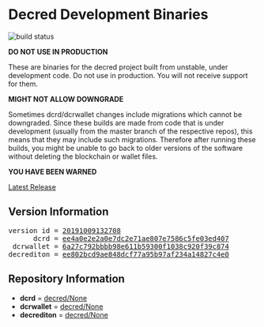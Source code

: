 
# Decred Development Binaries

![build status](https://github.com/matheusd/decred-weekly-builds/actions/workflows/decrediton/badge.svg)


**DO NOT USE IN PRODUCTION**

These are binaries for the decred project built from unstable, under development
code. Do not use in production. You will not receive support for them.

**MIGHT NOT ALLOW DOWNGRADE**

Sometimes dcrd/dcrwallet changes include migrations which cannot be downgraded.
Since these builds are made from code that is under development (usually from
the master branch of the respective repos), this means that they may include such
migrations. Therefore after running these builds, you might be unable to go back
to older versions of the software without deleting the blockchain or wallet
files.

**YOU HAVE BEEN WARNED**

[Latest Release](https://github.com/matheusd/decred-weekly-builds/releases/latest)

## Version Information

<pre>
version id = <a href="https://github.com/matheusd/decred-weekly-builds/releases/tag/v20191009132708">20191009132708</a>
      dcrd = <a href="https://github.com/decred/dcrd/commits/ee4a0e2e2a0e7dc2e71ae807e7586c5fe03ed407">ee4a0e2e2a0e7dc2e71ae807e7586c5fe03ed407</a>
 dcrwallet = <a href="https://github.com/decred/dcrwallet/commits/6a27c792bbbb98e611b59300f1038c920f39c874">6a27c792bbbb98e611b59300f1038c920f39c874</a>
decrediton = <a href="https://github.com/decred/decrediton/commits/ee802bcd9ae848dcf77a95b97af234a14827c4e0">ee802bcd9ae848dcf77a95b97af234a14827c4e0</a>
</pre>

## Repository Information

- **dcrd** = [decred/None](https://github.com/decred/dcrd)
- **dcrwallet** = [decred/None](https://github.com/decred/dcrwallet)
- **decrediton** = [decred/None](https://github.com/decred/decrediton)


